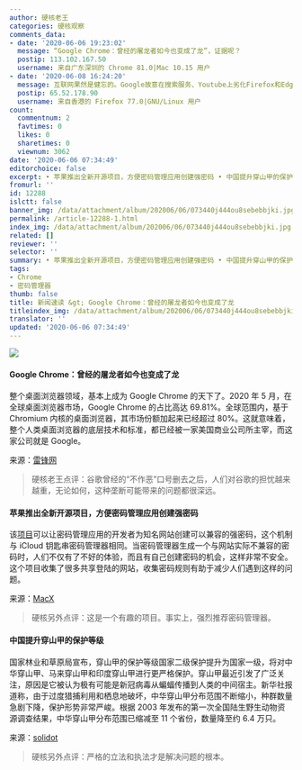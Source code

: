 ```yaml
---
author: 硬核老王
categories: 硬核观察
comments_data:
- date: '2020-06-06 19:23:02'
  message: “Google Chrome：曾经的屠龙者如今也变成了龙”，证据呢？
  postip: 113.102.167.50
  username: 来自广东深圳的 Chrome 81.0|Mac 10.15 用户
- date: '2020-06-08 16:24:20'
  message: 互联网果然是健忘的。Google故意在搜索服务、Youtube上劣化Firefox和Edge的体验的新闻前两年早就被大规模报告了。
  postip: 65.52.178.90
  username: 来自香港的 Firefox 77.0|GNU/Linux 用户
count:
  commentnum: 2
  favtimes: 0
  likes: 0
  sharetimes: 0
  viewnum: 3062
date: '2020-06-06 07:34:49'
editorchoice: false
excerpt: • 苹果推出全新开源项目，方便密码管理应用创建强密码 • 中国提升穿山甲的保护等级
fromurl: ''
id: 12288
islctt: false
banner_img: /data/attachment/album/202006/06/073440j444ou8sebebbjki.jpg
permalink: /article-12288-1.html
index_img: /data/attachment/album/202006/06/073440j444ou8sebebbjki.jpg
related: []
reviewer: ''
selector: ''
summary: • 苹果推出全新开源项目，方便密码管理应用创建强密码 • 中国提升穿山甲的保护等级
tags:
- Chrome
- 密码管理器
thumb: false
title: 新闻速读 &gt; Google Chrome：曾经的屠龙者如今也变成了龙
titleindex_img: /data/attachment/album/202006/06/073440j444ou8sebebbjki.jpg
translator: ''
updated: '2020-06-06 07:34:49'
---
```


![](/data/attachment/album/202006/06/073440j444ou8sebebbjki.jpg)


#### Google Chrome：曾经的屠龙者如今也变成了龙


整个桌面浏览器领域，基本上成为 Google Chrome 的天下了。2020 年 5 月，在全球桌面浏览器市场，Google Chrome 的占比高达 69.81%。全球范围内，基于 Chromium 内核的桌面浏览器，其市场份额加起来已经超过 80%。这就意味着，整个人类桌面浏览器的底层技术和标准，都已经被一家美国商业公司所主宰，而这家公司就是 Google。


来源：[雷锋网](https://www.cnbeta.com/articles/tech/987411.htm)



> 
> 硬核老王点评：谷歌曾经的“不作恶”口号删去之后，人们对谷歌的担忧越来越重，无论如何，这种垄断可能带来的问题都很深远。
> 
> 
> 


#### 苹果推出全新开源项目，方便密码管理应用创建强密码


该[项目](https://github.com/apple/password-manager-resources)可以让密码管理应用的开发者为知名网站创建可以兼容的强密码，这个机制与 iCloud 钥匙串密码管理器相同。当密码管理器生成一个与网站实际不兼容的密码时，人们不仅有了不好的体验，而且有自己创建密码的机会，这样非常不安全。这个项目收集了很多共享登陆的网站，收集密码规则有助于减少人们遇到这样的问题。


来源：[MacX](https://www.cnbeta.com/articles/tech/987619.htm)



> 
> 硬核另外点评：这是一个有趣的项目。事实上，强烈推荐密码管理器。
> 
> 
> 


#### 中国提升穿山甲的保护等级


国家林业和草原局宣布，穿山甲的保护等级国家二级保护提升为国家一级，将对中华穿山甲、马来穿山甲和印度穿山甲进行更严格保护。穿山甲最近引发了广泛关注，原因是它被认为极有可能是新冠病毒从蝙蝠传播到人类的中间宿主。新华社报道称，由于过度猎捕利用和栖息地破坏，中华穿山甲分布范围不断缩小，种群数量急剧下降，保护形势非常严峻。根据 2003 年发布的第一次全国陆生野生动物资源调查结果，中华穿山甲分布范围已缩减至 11 个省份，数量降至约 6.4 万只。


来源：[solidot](https://www.solidot.org/story?sid=64584)



> 
> 硬核另外点评：严格的立法和执法才是解决问题的根本。
> 
> 
>